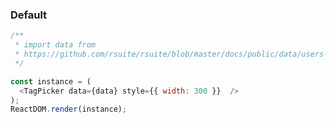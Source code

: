 ### Default

<!--start-code-->

```js
/**
 * import data from
 * https://github.com/rsuite/rsuite/blob/master/docs/public/data/users-role.json
 */

const instance = (
  <TagPicker data={data} style={{ width: 300 }}  />
);
ReactDOM.render(instance);
```

<!--end-code-->
